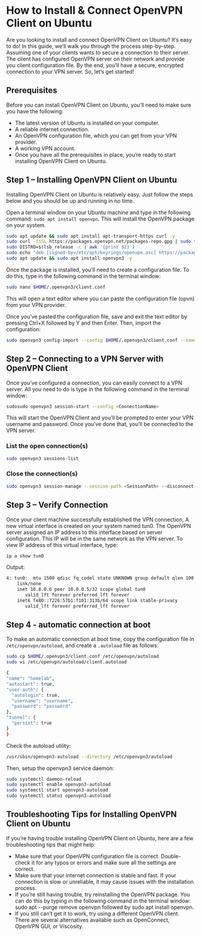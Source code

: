 # How to Install & Connect OpenVPN Client on Ubuntu

Are you looking to install and connect OpenVPN Client on Ubuntu? It’s easy to do! In this guide, we’ll walk you through the process step-by-step. Assuming one of your clients wants to secure a connection to their server. The client has configured OpenVPN server on their network and provide you client configuration file. By the end, you’ll have a secure, encrypted connection to your VPN server. So, let’s get started!

## Prerequisites

Before you can install OpenVPN Client on Ubuntu, you’ll need to make sure you have the following:

- The latest version of Ubuntu is installed on your computer.
- A reliable internet connection.
- An OpenVPN configuration file, which you can get from your VPN provider.
- A working VPN account.
- Once you have all the prerequisites in place, you’re ready to start installing OpenVPN Client on Ubuntu.

## Step 1 – Installing OpenVPN Client on Ubuntu

Installing OpenVPN Client on Ubuntu is relatively easy. Just follow the steps below and you should be up and running in no time.

Open a terminal window on your Ubuntu machine and type in the following command: `sudo apt install openvpn`. This will install the OpenVPN package on your system.

```bash
sudo apt update && sudo apt install apt-transport-https curl -y
sudo curl -fsSL https://packages.openvpn.net/packages-repo.gpg | sudo tee /etc/apt/keyrings/openvpn.asc
sudo DISTRO=$(lsb_release -c | awk '{print $2}')
sudo echo "deb [signed-by=/etc/apt/keyrings/openvpn.asc] https://packages.openvpn.net/openvpn3/debian $DISTRO main" | sudo tee /etc/apt/sources.list.d/openvpn-packages.list
sudo apt update && sudo apt install openvpn3 -y
```

Once the package is installed, you’ll need to create a configuration file. To do this, type in the following command in the terminal window:

```bash
sudo nano $HOME/.openvpn3/client.conf 
```

This will open a text editor where you can paste the configuration file (opvn) from your VPN provider.

Once you’ve pasted the configuration file, save and exit the text editor by pressing Ctrl+X followed by Y and then Enter. Then, import the configuration:

```bash
sudo openvpn3 config-import --config $HOME/.openvpn3/client.conf --name <ConnectionName> --persistent
```

## Step 2 – Connecting to a VPN Server with OpenVPN Client

Once you’ve configured a connection, you can easily connect to a VPN server. All you need to do is type in the following command in the terminal window:

```bash
sudosudo openvpn3 session-start --config <ConnectionName>
```

This will start the OpenVPN Client and you’ll be prompted to enter your VPN username and password. Once you’ve done that, you’ll be connected to the VPN server.

### List the open connection(s)

```bash
sudo openvpn3 sessions-list
```

### Close the connection(s)

```bash
sudo openvpn3 session-manage --session-path <SessionPath> --disconnect
```

## Step 3 – Verify Connection

Once your client machine successfully established the VPN connection, A new virtual interface is created on your system named tun0. The OpenVPN server assigned an IP address to this interface based on server configuration. This IP will be in the same network as the VPN server. To view IP address of this virtual interface, type:

```bash
ip a show tun0 
```

Output:

```bash
4: tun0:  mtu 1500 qdisc fq_codel state UNKNOWN group default qlen 100
    link/none 
    inet 10.8.0.6 peer 10.8.0.5/32 scope global tun0
       valid_lft forever preferred_lft forever
    inet6 fe80::7226:57b1:f101:313b/64 scope link stable-privacy 
       valid_lft forever preferred_lft forever
```

## Step 4 - automatic connection at boot

To make an automatic connection at boot time, copy the configuration file in `/etc/openvpn/autoload`, and create a `.autoload` file as follows:

```bash
sudo cp $HOME/.openvpn3/client.conf /etc/openvpn/autoload
sudo vi /etc/openvpn/autoload/client.autoload
```

```bash
{
"name": "homelab",
"autostart": true,
"user-auth": {
  "autologin": true,
  "username": "username",
  "password": "password"
},
"tunnel": {
  "persist": true
}
}
```

Check the autoload utility:

```bash
/usr/sbin/openvpn3-autoload --directory /etc/openvpn3/autoload
```

Then, setup the openvpn3 service daemon:

```bash
sudo systemctl daemon-reload
sudo systemctl enable openvpn3-autoload
sudo systemctl start openvpn3-autoload
sudo systemctl status openvpn3-autoload
```

## Troubleshooting Tips for Installing OpenVPN Client on Ubuntu

If you’re having trouble installing OpenVPN Client on Ubuntu, here are a few troubleshooting tips that might help:

- Make sure that your OpenVPN configuration file is correct. Double-check it for any typos or errors and make sure all the settings are correct.
- Make sure that your internet connection is stable and fast. If your connection is slow or unreliable, it may cause issues with the installation process.
- If you’re still having trouble, try reinstalling the OpenVPN package. You can do this by typing in the following command in the terminal window: sudo apt --purge remove openvpn followed by sudo apt install openvpn.
- If you still can’t get it to work, try using a different OpenVPN client. There are several alternatives available such as OpenConnect, OpenVPN GUI, or Viscosity.
